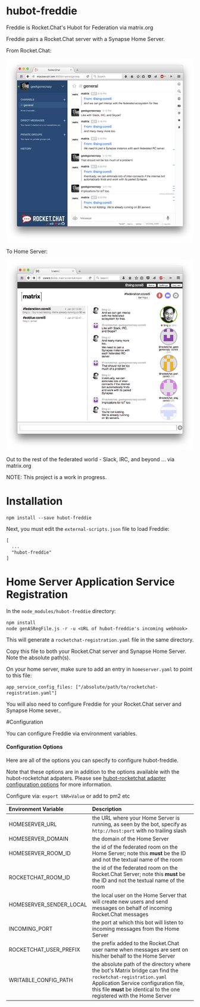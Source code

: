 hubot-freddie
=============

Freddie is Rocket.Chat's Hubot for Federation via matrix.org

Freddie pairs a Rocket.Chat server with a Synapse Home Server.

From Rocket.Chat:

![Rocket.Chat in federated channel](https://raw.githubusercontent.com/Sing-Li/bbug/master/images/rcsnynapse.png)

To Home Server:

![Synapse in federated room](https://raw.githubusercontent.com/Sing-Li/bbug/master/images/synapserc.png)

Out to the rest of the federated world - Slack, IRC, and beyond ... via matrix.org

NOTE: This project is a work in progress.

# Installation

```
npm install --save hubot-freddie
```

Next, you must edit the `external-scripts.json` file to load Freddie:

```
[
  ...
  "hubot-freddie"
]
```

# Home Server Application Service Registration

In the `node_modules/hubot-freddie` directory: 

```
npm install
node genASRegFile.js -r -u <URL of hubot-freddie's incoming webhook>
```

This will generate a `rocketchat-registration.yaml` file in the same directory.

Copy this file to both your Rocket.Chat server and Synapse Home Server.  Note the absolute path(s).

On your home server, make sure to add an entry in `homeserver.yaml` to point to this file:

```
app_service_config_files: ["/absolute/path/to/rocketchat-registration.yaml"]
```

You will also need to configure Freddie for your Rocket.Chat server and Synapse Home sever..


#Configuration

You can configure Freddie via environment variables.

#### Configuration Options

Here are all of the options you can specify to configure hubot-freddie.

Note that these options are in addition to the options available with the hubot-rocketchat adpaters.  Please see [hubot-rocketchat  adapter configuration options](https://github.com/RocketChat/hubot-rocketchat#configuration-options) for more information.

Configure via: `export VAR=Value` or add to pm2 etc

Environment Variable | Description
:---- | :----
HOMESERVER_URL | the URL where your Home Server is running, as seen by the bot, specify as `http://host:port`  with no trailing slash
HOMESERVER_DOMAIN | the domain of the Home Server
HOMESERVER_ROOM_ID | the id of the federated room on the Home Server;  note this **must** be the ID and not the textual name of the room
ROCKETCHAT_ROOM_ID | the id of the federated room on the Rocket.Chat Server; note this **must** be the ID and not the textual name of the room
HOMESERVER_SENDER_LOCAL | the local user on the Home Server that will create new users and send messages on behalf of incoming Rocket.Chat messages
INCOMING_PORT | the port at which this bot will listen to incoming messages from the Home Server
ROCKETCHAT_USER_PREFIX | the prefix added to the Rocket.Chat user name when messages are sent on his/her behalf to the Home Server
WRITABLE_CONFIG_PATH |  the absolute path of the directory where the bot's Matrix bridge can find the `rocketchat-registration.yaml` Application Service configuration file, this file **must** be identical to the one registered with the Home Server




